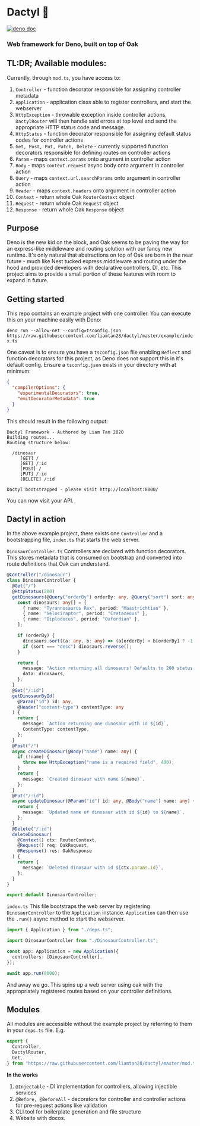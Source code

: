 # Dactyl 🦇

[![deno doc](https://doc.deno.land/badge.svg)](https://deno.land/x/dactyl/mod.ts)

### Web framework for Deno, built on top of Oak

## TL:DR; Available modules:

Currently, through `mod.ts`, you have access to:

1. `Controller` - function decorator responsible for assigning controller metadata
2. `Application` - application class able to register controllers, and start the webserver
3. `HttpException` - throwable exception inside controller actions, `DactylRouter` will then handle said errors at top level and send the appropriate HTTP status code and message.
4. `HttpStatus` - function decorator responsible for assigning default status codes for controller actions
5. `Get, Post, Put, Patch, Delete` - currently supported function decorators responsible for defining routes on controller actions
6. `Param` - maps `context.params` onto argument in controller action
7. `Body` - maps `context.request` async body onto argument in controller action
8. `Query` - maps `context.url.searchParams` onto argument in controller action
9. `Header` - maps `context.headers` onto argument in controller action
10. `Context` - return whole Oak `RouterContext` object
11. `Request` - return whole Oak `Request` object
12. `Response` - return whole Oak `Response` object

## Purpose

Deno is the new kid on the block, and Oak seems to be paving the way for an express-like middleware and routing solution with our fancy new runtime. It's only natural that abstractions on top of Oak are born in the near future - much like Nest tucked express middleware and routing under the hood and provided developers with declarative controllers, DI, etc. This project aims to provide a small portion of these features with room to expand in future.

## Getting started

This repo contains an example project with one controller. You can execute this on your machine easily with Deno:

`deno run --allow-net --config=tsconfig.json https://raw.githubusercontent.com/liamtan28/dactyl/master/example/index.ts`

One caveat is to ensure you have a `tsconfig.json` file enabling `Reflect` and function decorators for this project, as Deno does not support this in it's default config. Ensure a `tsconfig.json` exists in your directory with at minimum:

```json
{
  "compilerOptions": {
    "experimentalDecorators": true,
    "emitDecoratorMetadata": true
  }
}
```

This should result in the following output:

```
Dactyl Framework - Authored by Liam Tan 2020
Building routes...
Routing structure below:

  /dinosaur
     [GET] /
     [GET] /:id
     [POST] /
     [PUT] /:id
     [DELETE] /:id

Dactyl bootstrapped - please visit http://localhost:8000/
```

You can now visit your API.

## Dactyl in action

In the above example project, there exists one `Controller` and a bootstrapping file, `index.ts` that starts the web server.

`DinosaurController.ts`
Controllers are declared with function decorators. This stores metadata that is consumed on bootstrap and converted into route definitions that Oak can understand.

```ts
@Controller("/dinosaur")
class DinosaurController {
  @Get("/")
  @HttpStatus(200)
  getDinosaurs(@Query("orderBy") orderBy: any, @Query("sort") sort: any) {
    const dinosaurs: any[] = [
      { name: "Tyrannosaurus Rex", period: "Maastrichtian" },
      { name: "Velociraptor", period: "Cretaceous" },
      { name: "Diplodocus", period: "Oxfordian" },
    ];

    if (orderBy) {
      dinosaurs.sort((a: any, b: any) => (a[orderBy] < b[orderBy] ? -1 : 1));
      if (sort === "desc") dinosaurs.reverse();
    }

    return {
      message: "Action returning all dinosaurs! Defaults to 200 status!",
      data: dinosaurs,
    };
  }
  @Get("/:id")
  getDinosaurById(
    @Param("id") id: any,
    @Header("content-type") contentType: any
  ) {
    return {
      message: `Action returning one dinosaur with id ${id}`,
      ContentType: contentType,
    };
  }
  @Post("/")
  async createDinosaur(@Body("name") name: any) {
    if (!name) {
      throw new HttpException("name is a required field", 400);
    }
    return {
      message: `Created dinosaur with name ${name}`,
    };
  }
  @Put("/:id")
  async updateDinosaur(@Param("id") id: any, @Body("name") name: any) {
    return {
      message: `Updated name of dinosaur with id ${id} to ${name}`,
    };
  }
  @Delete("/:id")
  deleteDinosaur(
    @Context() ctx: RouterContext,
    @Request() req: OakRequest,
    @Response() res: OakResponse
  ) {
    return {
      message: `Deleted dinosaur with id ${ctx.params.id}`,
    };
  }
}

export default DinosaurController;
```

`index.ts`
This file bootstraps the web server by registering `DinosaurController` to the `Application` instance. `Application` can then use the `.run()` async method to start the webserver.

```ts
import { Application } from "./deps.ts";

import DinosaurController from "./DinosaurController.ts";

const app: Application = new Application({
  controllers: [DinosaurController],
});

await app.run(8000);
```

And away we go. This spins up a web server using oak with the appropriately registered routes based on your controller definitions.

## Modules

All modules are accessible without the example project by referring to them in your `deps.ts` file.
E.g.

```ts
export {
  Controller,
  DactylRouter,
  Get,
} from "https://raw.githubusercontent.com/liamtan28/dactyl/master/mod.ts";
```

**In the works**

1. `@Injectable` - DI implementation for controllers, allowing injectible services
2. `@Before, @BeforeAll` - decorators for controller and controller actions for pre-request actions like validation
3. CLI tool for boilerplate generation and file structure
4. Website with docos.

